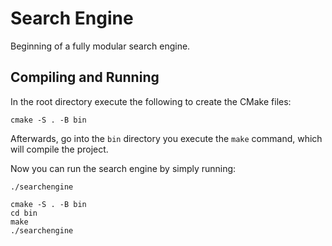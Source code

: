 # Search Engine

Beginning of a fully modular search engine.

## Compiling and Running

In the root directory execute the following to create the CMake files:

`cmake -S . -B bin`

Afterwards, go into the `bin` directory you execute the `make` command, which will compile the project.

Now you can run the search engine by simply running:

`./searchengine`

```
cmake -S . -B bin
cd bin
make
./searchengine
```
